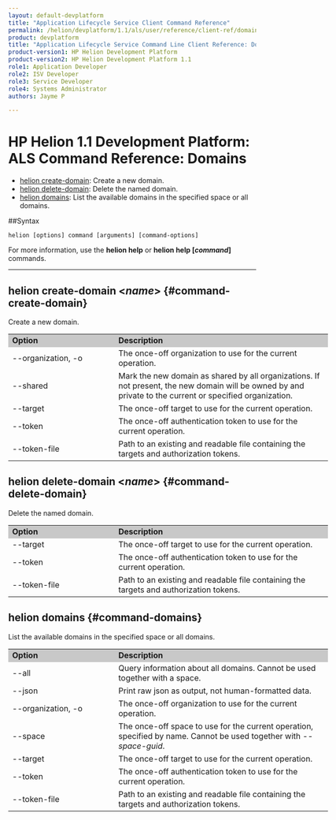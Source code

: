 ```yaml
---
layout: default-devplatform
title: "Application Lifecycle Service Client Command Reference"
permalink: /helion/devplatform/1.1/als/user/reference/client-ref/domains/
product: devplatform
title: "Application Lifecycle Service Command Line Client Reference: Domains"
product-version1: HP Helion Development Platform
product-version2: HP Helion Development Platform 1.1
role1: Application Developer 
role2: ISV Developer
role3: Service Developer
role4: Systems Administrator
authors: Jayme P

---
```

<!--UNDER REVISION-->

# HP Helion 1.1 Development Platform: ALS Command Reference: Domains

- [helion create-domain](#command-create-domain): Create a new domain.
- [helion delete-domain](#command-delete-domain): Delete the named domain.
- [helion domains](#command-domains): List the available domains in the specified space or all domains.

##Syntax

	helion [options] command [arguments] [command-options]
For more information, use the **helion help** or **helion help [*command*]** commands.

<hr>

## helion create-domain <*name*> {#command-create-domain}
Create a new domain.

<table style="text-align: left; vertical-align: top; width:650px;">
<tr style="background-color: #C8C8C8;">
<td style="width: 200px;"><b>Option</b></td><td><b>Description</b></td>
</tr><tr>
<td>--organization, -o</td>
<td>The once-off organization to use for the current operation.</td>
</tr>    
<tr><td>--shared</td><td>Mark the new domain as shared by all organizations. If not present, the new domain will be owned by and private to the current or specified organization.</td></tr>
<tr><tr><td>--target</td>
<td>The once-off target to use for the current operation.</td>
</tr>    <tr><td>--token</td>
<td>The once-off authentication token to use for the current
operation.</td>
</tr>    <tr><td>--token-file</td>
<td>Path to an existing and readable file containing the targets and
authorization tokens.</td>
</tr>
</table>


## helion delete-domain <*name*> {#command-delete-domain}
Delete the named domain.

<table style="text-align: left; vertical-align: top; width:650px;">
<tr style="background-color: #C8C8C8;">
<td style="width: 200px;"><b>Option</b></td><td><b>Description</b></td>
</tr><tr><td>--target</td>
<td>The once-off target to use for the current operation.</td>
</tr>    <tr><td>--token</td>
<td>The once-off authentication token to use for the current
operation.</td>
</tr>    <tr><td>--token-file</td>
<td>Path to an existing and readable file containing the targets and
authorization tokens.</td>
</tr>
</table>


## helion domains {#command-domains}
List the available domains in the specified space or all domains.
<table style="text-align: left; vertical-align: top; width:650px;">
<tr style="background-color: #C8C8C8;">
<td style="width: 200px;"><b>Option</b></td><td><b>Description</b></td>
</tr><td>--all</td>
<td>Query information about all domains. Cannot be used together with a space.</td>
</tr> <tr><td>--json</td>
<td>Print raw json as output, not human-formatted data.</td>
</tr><tr><tr>
<td>--organization, -o</td>
<td>The once-off organization to use for the current operation.</td>
</tr>    <tr><td>--space</td>
<td>The once-off space to use for the current operation, specified by
name.  Cannot be used together with <i>--space-guid</i>.</td>
</tr><tr><td>--target</td>
<td>The once-off target to use for the current operation.</td>
</tr>    <tr><td>--token</td>
<td>The once-off authentication token to use for the current
operation.</td>
</tr>    <tr><td>--token-file</td>
<td>Path to an existing and readable file containing the targets and
authorization tokens.</td>
</tr>
</table>
